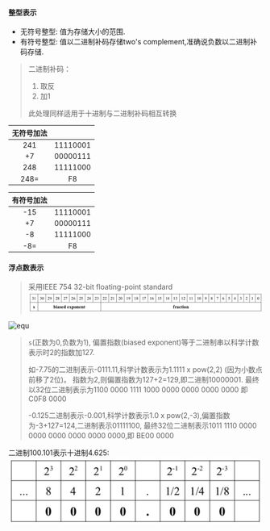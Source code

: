 #### 整型表示
- 无符号整型: 值为存储大小的范围.
- 有符号整型: 值以二进制补码存储two's complement,准确说负数以二进制补码存储.

> 二进制补码：
> 1. 取反
> 2. 加1
>
> 此处理同样适用于十进制与二进制补码相互转换

| 无符号加法 | |
| :---: | :---: |
| 241 | 11110001 |
| +7  | 00000111 |
| 248 | 11111000 |
| 248=| F8 |

| 有符号加法 | |
| :---: | :---: |
| -15 | 11110001 |
| +7  | 00000111 |
| -8  | 11111000 |
| -8= | F8 |

#### 浮点数表示
> 采用IEEE 754 32-bit floating-point standard
![IEEE 754 32-bit floating-point standard](../assets/img/IEEE754_32bit_floating.jpg)

![equ](https://latex.codecogs.com/gif.latex?N=\(-1\)^s\times1.F\times2^{E-127})
> `s`(正数为0,负数为1), 偏置指数(biased exponent)等于二进制串以科学计数表示时2的指数加127.
>
> 如-7.75的二进制表示-0111.11,科学计数表示为1.1111 x pow(2,2) (因为小数点前移了2位)。
> 指数为2,则偏置指数为127+2=129,即二进制10000001. 最终以32位二进制表示为1100 0000 1111 1000 0000 0000 0000 0000
> 即 C0F8 0000
>
> -0.125二进制表示-0.001,科学计数表示1.0 x pow(2,-3),偏置指数为-3+127=124,二进制表示01111100,
> 最终32位二进制表示1011 1110 0000 0000 0000 0000 0000 0000,即 BE00 0000

二进制100.101表示十进制4.625:
![floating-point representation](../assets/img/floating-point_representation.jpg)